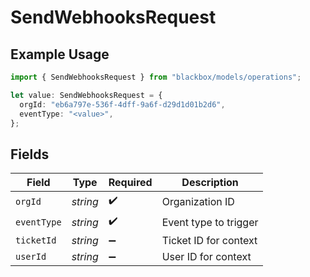 # SendWebhooksRequest

## Example Usage

```typescript
import { SendWebhooksRequest } from "blackbox/models/operations";

let value: SendWebhooksRequest = {
  orgId: "eb6a797e-536f-4dff-9a6f-d29d1d01b2d6",
  eventType: "<value>",
};
```

## Fields

| Field                 | Type                  | Required              | Description           |
| --------------------- | --------------------- | --------------------- | --------------------- |
| `orgId`               | *string*              | :heavy_check_mark:    | Organization ID       |
| `eventType`           | *string*              | :heavy_check_mark:    | Event type to trigger |
| `ticketId`            | *string*              | :heavy_minus_sign:    | Ticket ID for context |
| `userId`              | *string*              | :heavy_minus_sign:    | User ID for context   |